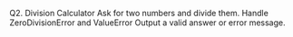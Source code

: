 Q2. Division Calculator
Ask for two numbers and divide them.
Handle ZeroDivisionError and ValueError
Output a valid answer or error message.